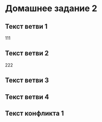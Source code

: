 # Домашнее задание 2

## Текст ветви 1
111
## Текст ветви 2
222
## Текст ветви 3

## Текст ветви 4

## Текст конфликта 1